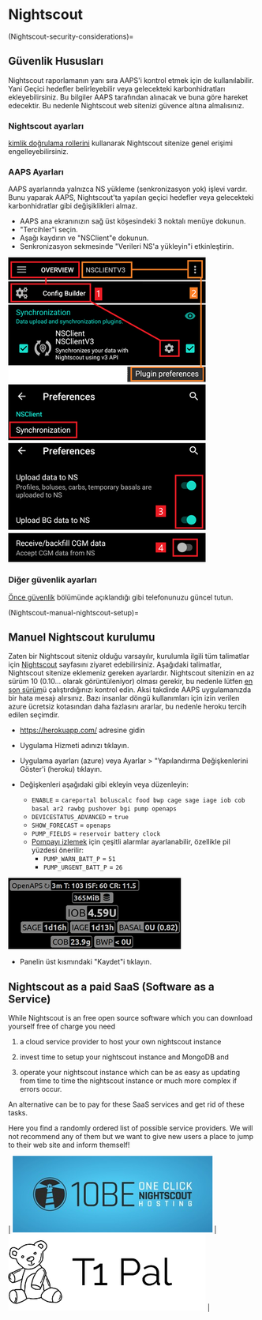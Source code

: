 # Nightscout

(Nightscout-security-considerations)=

## Güvenlik Hususları

Nightscout raporlamanın yanı sıra AAPS'i kontrol etmek için de kullanılabilir. Yani Geçici hedefler belirleyebilir veya gelecekteki karbonhidratları ekleyebilirsiniz. Bu bilgiler AAPS tarafından alınacak ve buna göre hareket edecektir. Bu nedenle Nightscout web sitenizi güvence altına almalısınız.

### Nightscout ayarları

[kimlik doğrulama rollerini](https://nightscout.github.io/nightscout/security) kullanarak Nightscout sitenize genel erişimi engelleyebilirsiniz.

### AAPS Ayarları

AAPS ayarlarında yalnızca NS yükleme (senkronizasyon yok) işlevi vardır. Bunu yaparak AAPS, Nightscout'ta yapılan geçici hedefler veya gelecekteki karbonhidratlar gibi değişiklikleri almaz.

* AAPS ana ekranınızın sağ üst köşesindeki 3 noktalı menüye dokunun.
* "Tercihler"i seçin.
* Aşağı kaydırın ve "NSClient"e dokunun.
* Senkronizasyon sekmesinde "Verileri NS'a yükleyin"i etkinleştirin.

![Yalnızca Nightscout yüklemesi](../images/NSsafety.png)

### Diğer güvenlik ayarları

[Önce güvenlik](../Getting-Started/Safety-first.md) bölümünde açıklandığı gibi telefonunuzu güncel tutun.

(Nightscout-manual-nightscout-setup)=

## Manuel Nightscout kurulumu

Zaten bir Nightscout siteniz olduğu varsayılır, kurulumla ilgili tüm talimatlar için [Nightscout](http://nightscout.github.io/nightscout/new_user/) sayfasını ziyaret edebilirsiniz. Aşağıdaki talimatlar, Nightscout sitenize eklemeniz gereken ayarlardır. Nightscout sitenizin en az sürüm 10 (0.10... olarak görüntüleniyor) olması gerekir, bu nedenle lütfen [en son sürüm](https://nightscout.github.io/update/update/#updating-your-site-to-the-latest-version)ü çalıştırdığınızı kontrol edin. Aksi takdirde AAPS uygulamanızda bir hata mesajı alırsınız. Bazı insanlar döngü kullanımları için izin verilen azure ücretsiz kotasından daha fazlasını ararlar, bu nedenle heroku tercih edilen seçimdir.

* https://herokuapp.com/ adresine gidin

* Uygulama Hizmeti adınızı tıklayın.

* Uygulama ayarları (azure) veya Ayarlar > "Yapılandırma Değişkenlerini Göster'i (heroku) tıklayın.

* Değişkenleri aşağıdaki gibi ekleyin veya düzenleyin:
  
  * `ENABLE` = `careportal boluscalc food bwp cage sage iage iob cob basal ar2 rawbg pushover bgi pump openaps`
  * `DEVICESTATUS_ADVANCED` = `true`
  * `SHOW_FORECAST` = `openaps`
  * `PUMP_FIELDS` = `reservoir battery clock`
  * [Pompayı izlemek](https://github.com/nightscout/cgm-remote-monitor#pump-pump-monitoring) için çeşitli alarmlar ayarlanabilir, özellikle pil yüzdesi önerilir: 
    * `PUMP_WARN_BATT_P` = `51`
    * `PUMP_URGENT_BATT_P` = `26` 

![Azure](../images/nightscout1.png)

* Panelin üst kısmındaki "Kaydet"i tıklayın.

## Nightscout as a paid SaaS (Software as a Service)

While Nightscout is an free open source software which you can download yourself free of charge you need

1. a cloud service provider to host your own nightscout instance

2. invest time to setup your nightscout instance and MongoDB and

3. operate your nightscout instance which can be as easy as updating from time to time the nightscout instance or much more complex if errors occur.

An alternative can be to pay for these SaaS services and get rid of these tasks.

Here you find a randomly ordered list of possible service providers. We will not recommend any of them but we want to give new users a place to jump to their web site and inform themself!

| [![ns.10be.de](../images/ns.10be.de-logo_halb_klein.jpg)](https://ns.10be.de/en/index.html) | [![T1Pal](../images/t1_pal_bear_bw.png)](https://t1pal.com/) |
